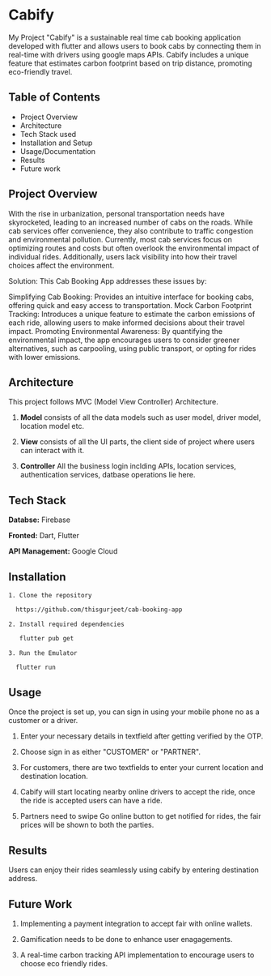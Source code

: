 
# Cabify

My Project "Cabify" is a sustainable real time cab booking application developed with flutter and allows users to book cabs by connecting them in real-time with drivers using google maps APIs. Cabify includes a unique feature that estimates carbon footprint based on trip distance, promoting eco-friendly travel.

## Table of Contents

 - Project Overview
 - Architecture
 - Tech Stack used
 - Installation and Setup
 - Usage/Documentation
 - Results
 - Future work

## Project Overview

With the rise in urbanization, personal transportation needs have skyrocketed, leading to an increased number of cabs on the roads. While cab services offer convenience, they also contribute to traffic congestion and environmental pollution. Currently, most cab services focus on optimizing routes and costs but often overlook the environmental impact of individual rides. Additionally, users lack visibility into how their travel choices affect the environment.

Solution: This Cab Booking App addresses these issues by:

Simplifying Cab Booking: Provides an intuitive interface for booking cabs, offering quick and easy access to transportation.
Mock Carbon Footprint Tracking: Introduces a unique feature to estimate the carbon emissions of each ride, allowing users to make informed decisions about their travel impact.
Promoting Environmental Awareness: By quantifying the environmental impact, the app encourages users to consider greener alternatives, such as carpooling, using public transport, or opting for rides with lower emissions.

## Architecture

This project follows MVC (Model View Controller) Architecture.

1. **Model**
consists of all the data models such as user model, driver    model, location model etc.

2. **View**
consists of all the UI parts, the client side of project where users can interact with it.

3. **Controller**
All the business login inclding APIs, location services, authentication services, datbase operations lie here.

## Tech Stack

**Databse:** Firebase

**Fronted:** Dart, Flutter

**API Management:** Google Cloud


## Installation

    1. Clone the repository

```bash
  https://github.com/thisgurjeet/cab-booking-app
```
    2. Install required dependencies

```bash
   flutter pub get
```    
  
    3. Run the Emulator

```bash
  flutter run
```     
## Usage

Once the project is set up, you can sign in using your mobile phone no as a customer or a driver.

1. Enter your necessary details in textfield after getting verified by the OTP.

2. Choose sign in as either "CUSTOMER" or "PARTNER".

3. For customers, there are two textfields to enter your current location and destination location.

4. Cabify will start locating nearby online drivers to accept the ride, once the ride is accepted users can have a ride.

5. Partners need to swipe Go online button to get notified for rides, the fair prices will be shown to both the parties.





## Results

Users can enjoy their rides seamlessly using cabify by entering destination address.
## Future Work

1. Implementing a payment integration to accept fair with online wallets.

2. Gamification needs to be done to enhance user enagagements.

3. A real-time carbon tracking API implementation to encourage users to choose eco friendly rides.
